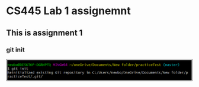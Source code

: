 # CS445 Lab 1 assignemnt 

## This is assignment 1

### git init

![git init](https://github.com/gakalu/CS445---Lab/blob/main/lab1/gitinit.PNG)




